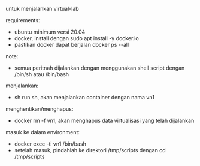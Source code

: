 untuk menjalankan virtual-lab

requirements:
- ubuntu minimum versi 20.04
- docker, install dengan sudo apt install -y docker.io
- pastikan docker dapat berjalan 
  docker ps --all

note:
- semua peritnah dijalankan dengan menggunakan shell script dengan /bin/sh atau /bin/bash


menjalankan:
- sh run.sh, akan menjalankan container dengan nama vn1

menghentikan/menghapus:
- docker rm -f vn1, akan menghapus data virtualisasi yang telah dijalankan

masuk ke dalam environment:
- docker exec -ti vn1 /bin/bash
- setelah masuk, pindahlah ke direktori /tmp/scripts dengan cd /tmp/scripts


    

